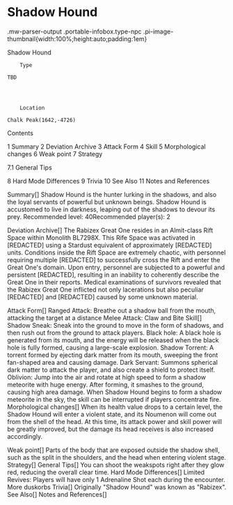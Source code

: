 # Shadow Hound

.mw-parser-output .portable-infobox.type-npc .pi-image-thumbnail{width:100%;height:auto;padding:1em}

Shadow Hound


	
		
		
	
	


	

	
		Type
	
	TBD



	
		Location
	
	Chalk Peak(1642,-4726)




Contents

1 Summary
2 Deviation Archive
3 Attack Form
4 Skill
5 Morphological changes
6 Weak point
7 Strategy

7.1 General Tips


8 Hard Mode Differences
9 Trivia
10 See Also
11 Notes and References



Summary[]
Shadow Hound is the hunter lurking in the shadows, and also the loyal servants of powerful but unknown beings. Shadow Hound is accustomed to live in darkness, leaping out of the shadows to devour its prey.
Recommended level: 40Recommended player(s): 2

Deviation Archive[]
The Rabizex Great One resides in an Almit-class Rift Space within Monolith BL7298X.
This Rife Space was activated in [REDACTED] using a Stardust equivalent of approximately [REDACTED] units. Conditions inside the Rift Space are extremely chaotic, with personnel requiring multiple [REDACTED] to successfully cross the Rift and enter the Great One's domain. Upon entry, personnel are subjected to a powerful and persistent [REDACTED], resulting in an inability to coherently describe the Great One in their reports.
Medical examinations of survivors revealed that the Rabizex Great One inflicted not only lacerations but also peculiar [REDACTED] and [REDACTED] caused by some unknown material.

Attack Form[]
Ranged Attack: Breathe out a shadow ball from the mouth, attacking the target at a distance
Melee Attack: Claw and Bite
Skill[]
Shadow Sneak: Sneak into the ground to move in the form of shadows, and then rush out from the ground to attack players.
Black hole: A black hole is generated from its mouth, and the energy will be released when the black hole is fully formed, causing a large-scale explosion.
Shadow Torrent: A torrent formed by ejecting dark matter from its mouth, sweeping the front fan-shaped area and causing damage.
Dark Servant: Summons spherical dark matter to attack the player, and also create a shield to protect itself.
Oblivion: Jump into the air and rotate at high speed to form a shadow meteorite with huge energy. After forming, it smashes to the ground, causing high area damage. When Shadow Hound begins to form a shadow meteorite in the sky, the skill can be interrupted if players concentrate fire.
Morphological changes[]
When its health value drops to a certain level, the Shadow Hound will enter a violent state, and its Noumenon will come out from the shell of the head. At this time, its attack power and skill power will be greatly improved, but the damage its head receives is also increased accordingly.

Weak point[]
Parts of the body that are exposed outside the shadow shell, such as the split in the shoulders, and the head when entering violent stage.
Strategy[]
General Tips[]
You can shoot the weakspots right after they glow red, reducing the overall clear time.
Hard Mode Differences[]
Limited Revives: Players will have only 1 Adrenaline Shot each during the encounter.
More duskorbs
Trivia[]
Originally "Shadow Hound" was known as "Rabizex".
See Also[]
Notes and References[]
